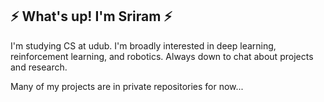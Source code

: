 ## ⚡ What's up! I'm Sriram ⚡

I'm studying CS at udub. I'm broadly interested in deep learning, reinforcement learning, and robotics.
Always down to chat about projects and research. 

Many of my projects are in private repositories for now... 
<!--
**sriramk117/sriramk117** is a ✨ _special_ ✨ repository because its `README.md` (this file) appears on your GitHub profile.

Here are some ideas to get you started:

- 🔭 I’m currently working on ...
- 🌱 I’m currently learning ...
- 👯 I’m looking to collaborate on ...
- 🤔 I’m looking for help with ...
- 💬 Ask me about ...
- 📫 How to reach me: ...
- 😄 Pronouns: ...
- ⚡ Fun fact: ...
-->
